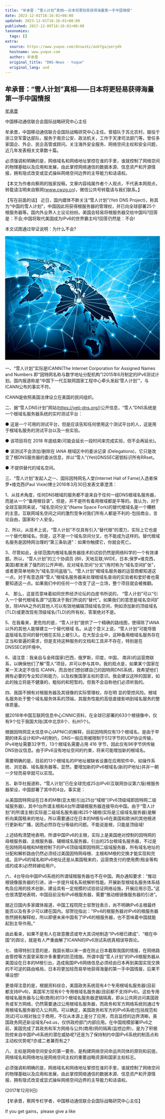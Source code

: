 ```yaml
---
title: "牟承晋：“雪人计划”真相——日本将更轻易获得海量第一手中国情报"
date: 2023-12-01T16:16:01+08:00
updated: 2023-12-01T16:16:01+08:00
published: 2017-12-09T16:16:01+08:00
taxonomies:
  tags: []
extra:
  source: https://www.yuque.com/dnswiki/aok7ga/perydk
  hostname: www.yuque.com
  author: 牟承晋
  original_title: "DNS-News · Yuque"
  original_lang: und
---
```


## 牟承晋：“雪人计划”真相——日本将更轻易获得海量第一手中国情报

[牟承晋](http://www.cwzg.cn/column/mouchengjin.html)  

中国移动通信联合会国际战略研究中心主任  

牟承晋，中国移动通信联合会国际战略研究中心主任。曾插队于苏北农村，服役于浙江空军雷达部队，服务于南京公安、政法机关，工作于天津司法部门等。曾任多家国企、外企、民企高管或顾问。关注海外安全服务、网络空间主权和安全问题，近几年发表相关文章数十篇。  

  

必须强调和明确的是，网络域名和网络地址掌控在谁的手里，谁就控制了网络空间的物理基础以及应用和发展，由此掌控网络通信的数据本源、信息资产和开源情报，拥有隐式改变或显式操纵网络空间边界的主导能力和话语权。  

  

【本文为作者向察网的独家投稿，文章内容纯属作者个人观点，不代表本网观点，转载请注明来自察网(www.cwzg.cn)，微信公共号转载请与我们联系。】  

【写在前面的话】 近日，国内媒体不断关注“雪人计划”(Yeti DNS Project)，称其为“中国的雪人计划”，中国因此将获得根服务器的管理权，并已向全球部署25个根服务器等。国内外业界人士议论纷纷。美国会轻易将根服务器交给中国吗?回答是：不会;中国将取代美国成为IPv6的世界霸主吗?回答仍然是：不会!  

  

本文试图通过举证说明：为什么不会?  

![](1583225121963-3a135c9a-247e-4a0d-a52a-8d2b868290f1.jpeg)

  

一、“雪人计划”实际是ICANN(The Internet Corporation for Assigned Names and Numbers 即“因特网名称与数字地址分配机构”)2015年6月制定的IPv6测试计划。国内报道称是“中国下一代互联网国家工程中心牵头发起‘雪人计划’”，与ICANN公布的事实不符。  

ICANN是依照美国法律设立在美国的民间组织。  

  

二、据“雪人DNS计划”网站(https://yeti-dns.org/)公开信息，“雪人”DNS系统是一个根域名服务器系统的实时测试平台：  

● 这是一个可用的测试平台，但是应该告知任何使用这个测试平台的人，这是用于根域名服务的测试平台以及一些实验。  

● 该项目将在 2018 年底结束(可能会延长一段时间来完成实验，但不会再延长)。  

● 该测试不会添加/删除在 IANA 根域区中的委派记录 (Delegations)，它只是改变了根DNS服务器的委派信息，并以“雪人”(Yeti)DNSSEC密钥标识所有RRset。  

● 不提供替代的域名空间。  

  

三、“雪人计划”发起人之一、国际因特网名人堂(Internet Hall of Fame)入选者保罗•维克西(Paul Vixie)博士2016年3月30日发表文章澄清：  

1、从技术角度，任何DNS根域的服务都不是来自于任何一组DNS根域名服务器，而是从一个“备用根目录”。但是，并不是所有备用根域都是平等的。我认为，对于全球互联网来说，“域名空间分叉”(Name Space Fork)的替代根域名是一个糟糕的主意。互联网域名空间之间的激烈竞争对我们所有人都是不利的-包括商业，言论自由，国家和个人安全。  

  

2、所以，从技术上说，“雪人计划”不仅具有引入“替代根”的潜力，实际上它也是一个替代根域名。但是，这不是一个域名空间分叉，也不能成为这样的。替代根域名服务是因特网治理的“第三条轨道”：如果你触摸它，你就会死亡。  

  

3、尽管如此，全球范围内根域名服务器技术的试验仍然是网络科学的一个有效课题。所以，“雪人计划”的三个协调员 (BII，天地互联;WIDE，日本;保罗•维克西，美国)都发表了强烈的公开声明，反对域名空间“分叉”(有时称为“域名空间扩张”，或者更简单地称为“域名空间盗版”)。“雪人计划”根域名服务器的运营商都知道这一点，对于有意选择“雪人”根域名服务器来处理根域名查询的实验者和爱好者也需要知道这一点。如果我们中的任何一个改变了这一立场，整个项目就会被推翻。  

  

4、 那么，这是否意味着如同世界经济论坛的白皮书所说的， “雪人计划”可以“引入一个替代根域名源”?这取决于我们所说的“替代”。如果我们的意思是域名空间扩张，除IANA之外的其他人可以有效地编辑顶级域名空间，例如添加新的顶级域名(TLD)或更改现有顶级域名(TLD)的所有权，答案绝对不是。  

  

5、在我看来，更危险的是，“雪人计划”提供了一个精确的路线图，使得除了IANA以外的其他人能够建立一个替代根域 名。从这个意义上说，“雪人计划”可能导致盗版域名空间的替代根在实际上被引入。在大型企业中，这种备用根域名服务存在正当和普遍的需求，但是支持这种服务的文档和工具并不存在，特别是在DNSSEC的环境中。  

  

6、请注意：我亲自与金砖国家(巴西，俄罗斯，印度，中国， 南非)的运营商联系，以确保他们了解“雪人”项目，并可以参与其中。我的观点是，如果某个国家在某一天决定不信任 ICANN，而且他们想创建自己的因特网DNS系统，我希望他们拥有必要的专业知识和能力，以及权衡国家主权的意识。我会建议这样的国家，如此的独立将是不健康的，粗俗的和短暂的。但我不会自称他们必须听我的。  

  

四、我国不拥有对根服务器及其镜像的实际管理权，存在明 显的管控风险。根域名服务处于整个域名服务体系的顶端，其服务性能的高低直接影响到域名服务的整体质量。  

据2016年中国互联网信息中心CNNIC资料，在全球已部署的633个根镜像中，仅有9个位于我国大陆(其中北京8个、杭州1个)。  

根据因特网亚太信息中心(APNIC)的解释，目前因特网仅有13个根域名，是由于早期的体系设计和IPv4的制约，DNS一般应用被限制于512字节的UDP协议传输，IPv4地址需要32字节，13个根域名需要占用 416 字节，因此仅有96字节供传输DNS协议信息。由于IPv6没有地址空间的约束，将来可能增加新的根域名。  

需要明确的是，目前的13个根域名的IP地址被缺省设置在应用软件中，如操作系统、浏览器、域名服务器等。显然，要增加新的IPv6根域名(新的IP地址)并非一朝一夕轻而易举就可以实现。  

  

五、新华社报道称，“雪人计划”已在全球完成25台IPv6(互联网协议第六版)根服务器架设，中国部署了其中的4台。事实是：  

从美国因特网设在日本的M根(亚太根)引出25台“域根”(IPv6顶级域即因特网二级域服务器)，其中1台所谓主根和4台所谓辅根服务器连接导向中国。由于“雪人计划”的所谓主根(实际是二级域名服务器)和25个辅根(实际是三级域名服务器)是解析向美国租来的地址，所以需要通过在日本的M根与v6在美国和欧洲的其他根进行更新和广播，因而必然存在分等级的问题。不能说是根，只能是顶级域!  

  

上述结构清楚地表明，所谓中国IPv6的主根，实际上是美国绝对控制的因特网的母根服务器、主根服务器、辅根域名服务器，引出的25台根域名服务器，不过是在因特网母根和M根控制下的IPv6顶级域即因特网二级域服务器，所有域名地址的分配和解析路由仍然必须经过美国因特网母根、主根和M根的交换才能实现和完成。且IPv6的域名和IPv6地址还是从美国租来的，运营商支付的使用费(租金等构成的成本)必然转嫁给用户。  

  

六、4台导向中国IPv6系统的所谓域根服务器也不在中国。两办通知要求：“推动根镜像服务器的引进，进一步提升域名系统解析性能。开展新型根域名服务体系结构及应用的技术创新，建设具有一定规模的试验验证网络设施，开展应用示范。”这也很清楚地表明，中国目前没有IPv6根服务器，需要“推动根镜像服务器的引进”。  

  

据近日国内多家媒体报道，中国工程院院士邬贺铨表示，尚不明确IPv6主根最终能否以及有多少可以建在国内。邬贺铨指出：“IPv4的根服务器对IPv6的根服务器依然拥有解释权，所以即便未来中国有了IPv6的根服务器，也不意味着中国就能起到主导作用。”  

  

由此看来，如果不是有人在故意撒谎或夸大其词地制造“IPv6根已建成”、“根在中国”的舆论，就是有人严重曲解了ICANN的IPv6测试系统真相误导舆论。  

  

七、值得特别注意的是，我国长期以来一直在防止日本截取我国的情报，在网络路由管控等方面曾采取许多重要的防范措施。所谓中国“雪人计划”的IPv6根服务器从美国设在日本的M根引出，造成我国IPv6网络信息必须经由日本再到美国实现交换的不可逆的路由格局，日本将更加轻而易举地获得海量的第一手中国情报，后果不堪设想!  

  

更值得注意的是，根据资料综合，美国政务系统现有4个专用根域名服务器(目前都支持IPv6)，美国军方现有6个专用根域名服务器(目前都不支持IPv6)。这些专用根域名服务器与公用(商用)的13个根域名服务器逻辑隔离，即从公共网访问美国政务或军方网络，仍然需要通过公用根域名服务器，而政务和军方网络系统则通过专用根域名服务器切入公共网。可以确定，美国政务和军方的IPv6系统(包括规范和测试)可以相对独立于商用，不仅从本源上差分了应用，而且监控的边界清晰。美国政务网还新设域名Fed.us，仅供政府部门内部应用。在中国规模部署IPv6之前，美国完成了其政务和军方网络与公共(商用)网的隔离(监控边界)，是为了积极防控来自中国IPv6系统的潜在威胁呢?还是为了保持制约中国IPv6系统的制高点和主动权优势呢?亦或二者兼而有之?  

  

八、主权是网络空间安全的第一要务，是构建网络空间命运共同体的原则和前提。网络域名和网络地址是网络空间主权的重要战略资源和国家主权标志。  

  

必须强调和明确的是，网络域名和网络地址掌控在谁的手里，谁就控制了网络空间的物理基础以及应用和发展，由此掌控网络通信的数据本源、信息资产和开源情报，拥有隐式改变或显式操纵网络空间边界的主导能力和话语权。  

  

(2017年12月9日)  

【牟承晋，察网专栏学者，中国移动通信联合会国际战略研究中心主任】  



If you get gains，please give a like
